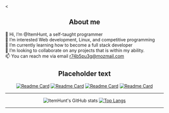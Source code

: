 <<h2 align="center"> About me </h2>

👋 Hi, I’m @ItemHunt, a self-taught programmer <br>
👀 I’m interested Web development, Linux, and competitive programming <br>
🌱 I’m currently learning how to become a full stack developer <br>
:mag_right: I’m looking to collaborate on  any projects that is within my ability. <br>
📫 You can reach me via email r74b5pu3g@mozmail.com <br>

<h2 align="center"> Placeholder text </h2>

<div align="center">

[![Readme Card](https://github-readme-stats.vercel.app/api/pin/?username=ItemHunt&theme=radical&repo=Bash-Cheatsheet)](https://github.com/anuraghazra/github-readme-stats)
[![Readme Card](https://github-readme-stats.vercel.app/api/pin/?username=ItemHunt&theme=radical&repo=C-plus-plus-Cheatsheet)](https://github.com/anuraghazra/github-readme-stats)
[![Readme Card](https://github-readme-stats.vercel.app/api/pin/?username=ItemHunt&theme=radical&repo=HTML-and-CSS-Cheatsheet)](https://github.com/anuraghazra/github-readme-stats)
[![Readme Card](https://github-readme-stats.vercel.app/api/pin/?username=ItemHunt&theme=radical&repo=Python-Cheatsheet)](https://github.com/anuraghazra/github-readme-stats)

</div>

<div align="center">

--------

![ItemHunt's GitHub stats](https://github-readme-stats.vercel.app/api?username=ItemHunt&show_icons=true&theme=radical)
[![Top Langs](https://github-readme-stats.vercel.app/api/top-langs/?username=ItemHunt&layout=compact&theme=radical)](https://github.com/anuraghazra/github-readme-stats)

--------
  
  
  </div>



<!---
ItemHunt/ItemHunt is a ✨ special ✨ repository because its `README.md` (this file) appears on your GitHub profile.
You can click the Preview link to take a look at your changes.

Storage

--->

